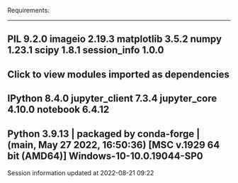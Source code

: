 Requirements:

-----
PIL                 9.2.0
imageio             2.19.3
matplotlib          3.5.2
numpy               1.23.1
scipy               1.8.1
session_info        1.0.0
-----
Click to view modules imported as dependencies
-----
IPython             8.4.0
jupyter_client      7.3.4
jupyter_core        4.10.0
notebook            6.4.12
-----
Python 3.9.13 | packaged by conda-forge | (main, May 27 2022, 16:50:36) [MSC v.1929 64 bit (AMD64)]
Windows-10-10.0.19044-SP0
-----
Session information updated at 2022-08-21 09:22

